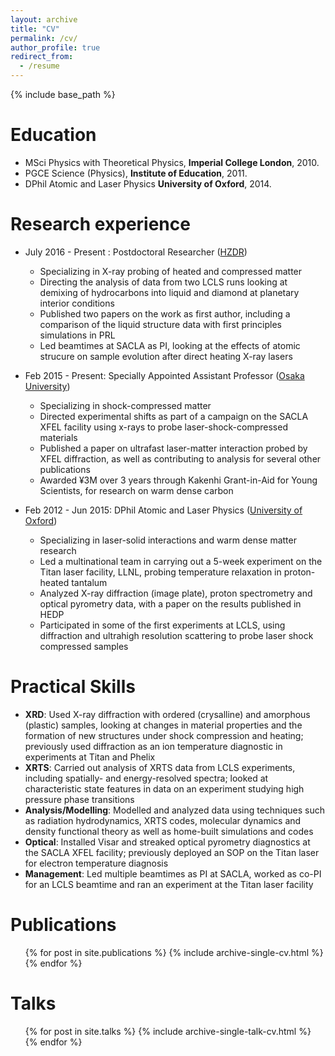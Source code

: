 ```yaml
---
layout: archive
title: "CV"
permalink: /cv/
author_profile: true
redirect_from:
  - /resume
---
```


{% include base_path %}

Education
======
* MSci <span>Physics with Theoretical Physics</span>, **Imperial College London**, 2010.
* PGCE <span>Science (Physics)</span>, **Institute of Education**, 2011.
* DPhil <span> Atomic and Laser Physics </span> **University of Oxford**, 2014.

Research experience
======
* July 2016 - Present : Postdoctoral Researcher ([HZDR]( https://www.hzdr.de/db/Cms?pNid=0 ))
	* Specializing in X-ray probing of heated and compressed matter
	* Directing the analysis of data from two LCLS runs looking at demixing of hydrocarbons into liquid and diamond at planetary interior conditions
	* Published two papers on the work as first author, including a comparison of the liquid structure data with first principles simulations in PRL
	* Led beamtimes at SACLA as PI, looking at the effects of atomic strucure on sample evolution after direct heating X-ray lasers
	
* Feb 2015 - Present: Specially Appointed Assistant Professor ([Osaka University]( https://www.osaka-u.ac.jp/en ))
	* Specializing in shock-compressed matter
	* Directed experimental shifts as part of a campaign on the SACLA XFEL facility using x-rays to probe laser-shock-compressed materials
	* Published a paper on ultrafast laser-matter interaction probed by XFEL diffraction, as well as contributing to analysis for several other publications
	* Awarded  ¥3M over 3 years through Kakenhi Grant-in-Aid for Young Scientists, for research on warm dense carbon

* Feb 2012 - Jun 2015: DPhil Atomic and Laser Physics ([University of Oxford]( http://www2.physics.ox.ac.uk/ ))
	* Specializing in laser-solid interactions and warm dense matter research
	* Led a multinational team in carrying out a 5-week experiment on the Titan laser facility, LLNL, probing temperature relaxation in proton-heated tantalum
	* Analyzed X-ray diffraction (image plate), proton spectrometry and optical pyrometry data, with a paper on the results published in HEDP 
	* Participated in some of the first experiments at LCLS, using diffraction and ultrahigh resolution scattering to probe laser shock compressed samples
  
Practical Skills
======

* **XRD**: Used X-ray diffraction with ordered (crysalline) and amorphous (plastic) samples, looking at changes in material properties and the formation of new structures under shock compression and heating; previously used diffraction as an ion temperature diagnostic in experiments at Titan and Phelix
* **XRTS**: Carried out analysis of XRTS data from LCLS experiments, including spatially- and energy-resolved spectra; looked at characteristic state features in data on an experiment studying high pressure phase transitions
* **Analysis/Modelling**: Modelled and analyzed data using techniques such as radiation hydrodynamics, XRTS codes, molecular dynamics and density functional theory as well as home-built simulations and codes
* **Optical**: Installed Visar and streaked optical pyrometry diagnostics at the SACLA XFEL facility; previously deployed an SOP on the Titan laser for electron temperature diagnosis
* **Management**: Led multiple beamtimes as PI at SACLA, worked as co-PI for an LCLS beamtime and ran an experiment at the Titan laser facility 

Publications
======
  <ul>{% for post in site.publications %}
    {% include archive-single-cv.html %}
  {% endfor %}</ul>
  
Talks
======
  <ul>{% for post in site.talks %}
    {% include archive-single-talk-cv.html %}
  {% endfor %}</ul>
  
  
